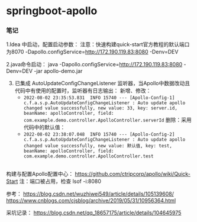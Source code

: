 # springboot-apollo

### 笔记
1.Idea 中启动，配置启动参数：
注意：快速构建quick-start官方教程的默认端口为8070
-Dapollo.configService=http://172.190.119.83:8080 -Denv=DEV

2.java命令启动：
java -Dapollo.configService=http://172.190.119.83:8080 -Denv=DEV -jar apollo-demo.jar

3. 已集成 AutoUpdateConfigChangeListener 监听器，当Apollo中数据改动且代码中有使用的配置时，监听器有日志输出：
    新增、修改：
    - `2022-08-02 23:35:53.831  INFO 15740 --- [Apollo-Config-1] c.f.a.s.p.AutoUpdateConfigChangeListener : Auto update apollo changed value successfully, new value: 33, key: server.id, beanName: apolloController, field: com.example.demo.controller.ApolloController.serverId`
    删除：采用代码中的默认值：
    - `2022-08-02 23:38:07.048  INFO 15740 --- [Apollo-Config-2] c.f.a.s.p.AutoUpdateConfigChangeListener : Auto update apollo changed value successfully, new value: 默认值, key: test, beanName: apolloController, field: com.example.demo.controller.ApolloController.test`
    

##
构建与配置Apollo配置中心：
https://github.com/ctripcorp/apollo/wiki/Quick-Start
注：端口被占用，检查 lsof -i:8080


参考：
https://blog.csdn.net/wuzhiwei549/article/details/105139608/
https://www.cnblogs.com/cjsblog/archive/2019/05/31/10956364.html

采坑记录：
https://blog.csdn.net/qq_18657175/article/details/104645975
